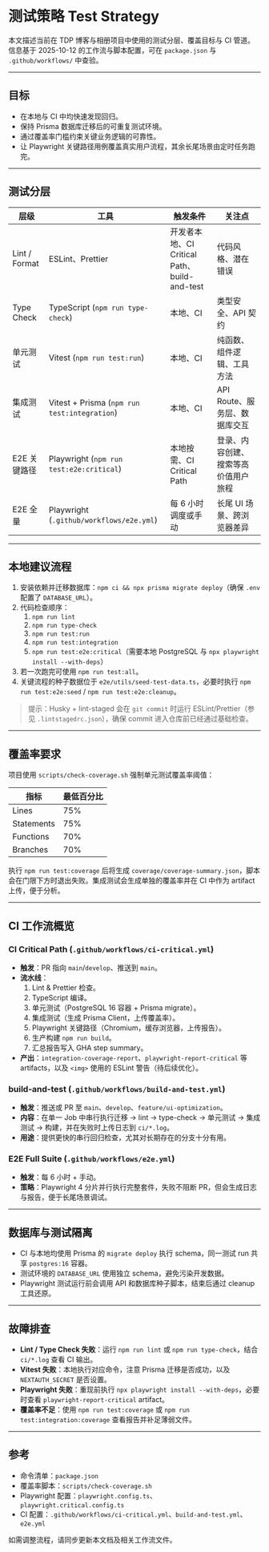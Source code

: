 # 测试策略 Test Strategy

本文描述当前在 TDP 博客与相册项目中使用的测试分层、覆盖目标与 CI 管道。信息基于 2025-10-12 的工作流与脚本配置，可在 `package.json` 与 `.github/workflows/` 中查验。

---

## 目标

- 在本地与 CI 中均快速发现回归。
- 保持 Prisma 数据库迁移后的可重复测试环境。
- 通过覆盖率门槛约束关键业务逻辑的可靠性。
- 让 Playwright 关键路径用例覆盖真实用户流程，其余长尾场景由定时任务跑完。

---

## 测试分层

| 层级          | 工具                                         | 触发条件                                     | 关注点                               |
| ------------- | -------------------------------------------- | -------------------------------------------- | ------------------------------------ |
| Lint / Format | ESLint、Prettier                             | 开发者本地、CI Critical Path、build-and-test | 代码风格、潜在错误                   |
| Type Check    | TypeScript (`npm run type-check`)            | 本地、CI                                     | 类型安全、API 契约                   |
| 单元测试      | Vitest (`npm run test:run`)                  | 本地、CI                                     | 纯函数、组件逻辑、工具方法           |
| 集成测试      | Vitest + Prisma (`npm run test:integration`) | 本地、CI                                     | API Route、服务层、数据库交互        |
| E2E 关键路径  | Playwright (`npm run test:e2e:critical`)     | 本地按需、CI Critical Path                   | 登录、内容创建、搜索等高价值用户旅程 |
| E2E 全量      | Playwright (`.github/workflows/e2e.yml`)     | 每 6 小时调度或手动                          | 长尾 UI 场景、跨浏览器差异           |

---

## 本地建议流程

1. 安装依赖并迁移数据库：`npm ci && npx prisma migrate deploy`（确保 `.env` 配置了 `DATABASE_URL`）。
2. 代码检查顺序：
   1. `npm run lint`
   2. `npm run type-check`
   3. `npm run test:run`
   4. `npm run test:integration`
   5. `npm run test:e2e:critical`（需要本地 PostgreSQL 与 `npx playwright install --with-deps`）
3. 若一次跑完可使用 `npm run test:all`。
4. 关键流程的种子数据位于 `e2e/utils/seed-test-data.ts`，必要时执行 `npm run test:e2e:seed` / `npm run test:e2e:cleanup`。

> 提示：Husky + lint-staged 会在 `git commit` 时运行 ESLint/Prettier（参见 `.lintstagedrc.json`），确保 commit 进入仓库前已经通过基础检查。

---

## 覆盖率要求

项目使用 `scripts/check-coverage.sh` 强制单元测试覆盖率阈值：

| 指标       | 最低百分比 |
| ---------- | ---------- |
| Lines      | 75%        |
| Statements | 75%        |
| Functions  | 70%        |
| Branches   | 70%        |

执行 `npm run test:coverage` 后将生成 `coverage/coverage-summary.json`，脚本会在门限下方时退出失败。集成测试会生成单独的覆盖率并在 CI 中作为 artifact 上传，便于分析。

---

## CI 工作流概览

### CI Critical Path (`.github/workflows/ci-critical.yml`)

- **触发**：PR 指向 `main`/`develop`、推送到 `main`。
- **流水线**：
  1. Lint & Prettier 检查。
  2. TypeScript 编译。
  3. 单元测试（PostgreSQL 16 容器 + Prisma migrate）。
  4. 集成测试（生成 Prisma Client，上传覆盖率）。
  5. Playwright 关键路径（Chromium，缓存浏览器，上传报告）。
  6. 生产构建 `npm run build`。
  7. 汇总报告写入 GHA step summary。
- **产出**：`integration-coverage-report`、`playwright-report-critical` 等 artifacts，以及 `<img>` 使用的 ESLint 警告（待后续优化）。

### build-and-test (`.github/workflows/build-and-test.yml`)

- **触发**：推送或 PR 至 `main`、`develop`、`feature/ui-optimization`。
- **内容**：在单一 Job 中串行执行迁移 → lint → type-check → 单元测试 → 集成测试 → 构建，并在失败时上传日志到 `ci/*.log`。
- **用途**：提供更快的串行回归检查，尤其对长期存在的分支十分有用。

### E2E Full Suite (`.github/workflows/e2e.yml`)

- **触发**：每 6 小时 + 手动。
- **策略**：Playwright 4 分片并行执行完整套件，失败不阻断 PR，但会生成日志与报告，便于长尾场景调试。

---

## 数据库与测试隔离

- CI 与本地均使用 Prisma 的 `migrate deploy` 执行 schema，同一测试 run 共享 `postgres:16` 容器。
- 测试环境的 `DATABASE_URL` 使用独立 schema，避免污染开发数据。
- Playwright 测试运行前会调用 API 和数据库种子脚本，结束后通过 cleanup 工具还原。

---

## 故障排查

- **Lint / Type Check 失败**：运行 `npm run lint` 或 `npm run type-check`，结合 `ci/*.log` 查看 CI 输出。
- **Vitest 失败**：本地执行对应命令，注意 Prisma 迁移是否成功，以及 `NEXTAUTH_SECRET` 是否设置。
- **Playwright 失败**：重现前执行 `npx playwright install --with-deps`，必要时查看 `playwright-report-critical` artifact。
- **覆盖率不足**：使用 `npm run test:coverage` 或 `npm run test:integration:coverage` 查看报告并补足薄弱文件。

---

## 参考

- 命令清单：`package.json`
- 覆盖率脚本：`scripts/check-coverage.sh`
- Playwright 配置：`playwright.config.ts`、`playwright.critical.config.ts`
- CI 配置：`.github/workflows/ci-critical.yml`、`build-and-test.yml`、`e2e.yml`

如需调整流程，请同步更新本文档及相关工作流文件。
